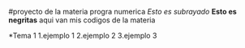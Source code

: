 #proyecto de la materia progra numerica
_Esto es subrayado_ **Esto es negritas**
aqui van mis codigos de la materia

*Tema 1
 1.ejemplo 1
 2.ejemplo 2
 3.ejemplo 3
